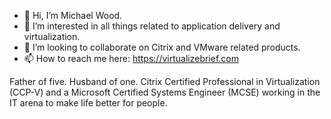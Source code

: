 - 👋 Hi, I’m Michael Wood.
- 👀 I’m interested in all things related to application delivery and virtualization.
- 💞️ I’m looking to collaborate on Citrix and VMware related products.
- 📫 How to reach me here: https://virtualizebrief.com

Father of five. Husband of one. Citrix Certified Professional in Virtualization (CCP-V) and a Microsoft Certified Systems Engineer (MCSE) working in the IT arena to make life better for people.

<!---
michaelcharleswood/michaelcharleswood is a ✨ special ✨ repository because its `README.md` (this file) appears on your GitHub profile.
You can click the Preview link to take a look at your changes.
--->
